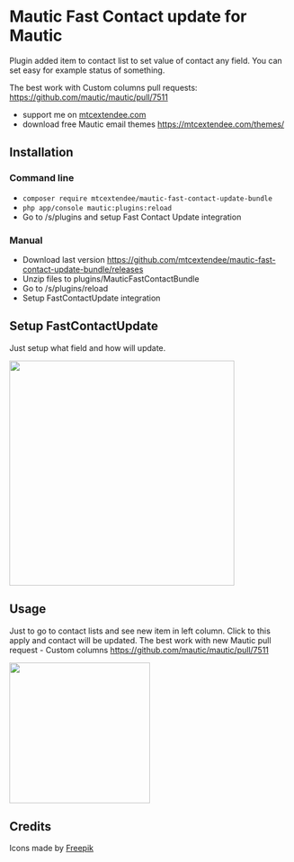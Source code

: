 # Mautic Fast Contact update for Mautic

Plugin added item to contact list to set value of contact any field. You can set easy for example status of something.

The best work with Custom columns pull requests: https://github.com/mautic/mautic/pull/7511

- support me on <a href="https://mtcextendee.com">mtcextendee.com</a>
- download free Mautic email themes https://mtcextendee.com/themes/

## Installation

### Command line
- `composer require mtcextendee/mautic-fast-contact-update-bundle`
- `php app/console mautic:plugins:reload`
- Go to /s/plugins and setup Fast Contact Update integration

### Manual 
- Download last version https://github.com/mtcextendee/mautic-fast-contact-update-bundle/releases
- Unzip files to plugins/MauticFastContactBundle
- Go to /s/plugins/reload
- Setup FastContactUpdate integration

## Setup FastContactUpdate

Just setup what field and how will update.

<img src="https://user-images.githubusercontent.com/462477/57691567-d67ed200-7644-11e9-9a10-4e5072be38fd.png" width="400px">

## Usage

Just to go to contact lists and see new item in left column. Click to this apply and contact will be updated. The best work with new Mautic pull  request - Custom columns https://github.com/mautic/mautic/pull/7511 

<img src="https://user-images.githubusercontent.com/462477/57691635-08903400-7645-11e9-87c8-eadb8b3a7024.png" width="250px">

## Credits

Icons made by <a href="https://www.flaticon.com/authors/freepik" title="Freepik">Freepik</a>
